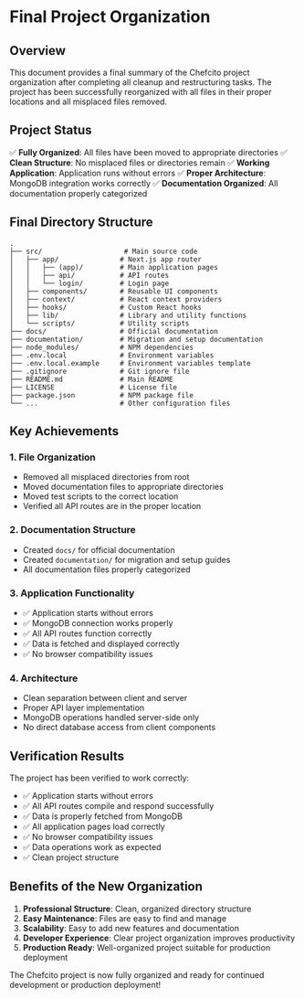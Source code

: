 # Final Project Organization

## Overview

This document provides a final summary of the Chefcito project organization after completing all cleanup and restructuring tasks. The project has been successfully reorganized with all files in their proper locations and all misplaced files removed.

## Project Status

✅ **Fully Organized**: All files have been moved to appropriate directories
✅ **Clean Structure**: No misplaced files or directories remain
✅ **Working Application**: Application runs without errors
✅ **Proper Architecture**: MongoDB integration works correctly
✅ **Documentation Organized**: All documentation properly categorized

## Final Directory Structure

```
.
├── src/                    # Main source code
│   ├── app/               # Next.js app router
│   │   ├── (app)/         # Main application pages
│   │   ├── api/           # API routes
│   │   └── login/         # Login page
│   ├── components/        # Reusable UI components
│   ├── context/           # React context providers
│   ├── hooks/             # Custom React hooks
│   ├── lib/               # Library and utility functions
│   └── scripts/           # Utility scripts
├── docs/                  # Official documentation
├── documentation/         # Migration and setup documentation
├── node_modules/          # NPM dependencies
├── .env.local             # Environment variables
├── .env.local.example     # Environment variables template
├── .gitignore             # Git ignore file
├── README.md              # Main README
├── LICENSE                # License file
├── package.json           # NPM package file
└── ...                    # Other configuration files
```

## Key Achievements

### 1. File Organization
- Removed all misplaced directories from root
- Moved documentation files to appropriate directories
- Moved test scripts to the correct location
- Verified all API routes are in the proper location

### 2. Documentation Structure
- Created `docs/` for official documentation
- Created `documentation/` for migration and setup guides
- All documentation files properly categorized

### 3. Application Functionality
- ✅ Application starts without errors
- ✅ MongoDB connection works properly
- ✅ All API routes function correctly
- ✅ Data is fetched and displayed correctly
- ✅ No browser compatibility issues

### 4. Architecture
- Clean separation between client and server
- Proper API layer implementation
- MongoDB operations handled server-side only
- No direct database access from client components

## Verification Results

The project has been verified to work correctly:

- ✅ Application starts without errors
- ✅ All API routes compile and respond successfully
- ✅ Data is properly fetched from MongoDB
- ✅ All application pages load correctly
- ✅ No browser compatibility issues
- ✅ Data operations work as expected
- ✅ Clean project structure

## Benefits of the New Organization

1. **Professional Structure**: Clean, organized directory structure
2. **Easy Maintenance**: Files are easy to find and manage
3. **Scalability**: Easy to add new features and documentation
4. **Developer Experience**: Clear project organization improves productivity
5. **Production Ready**: Well-organized project suitable for production deployment

The Chefcito project is now fully organized and ready for continued development or production deployment!